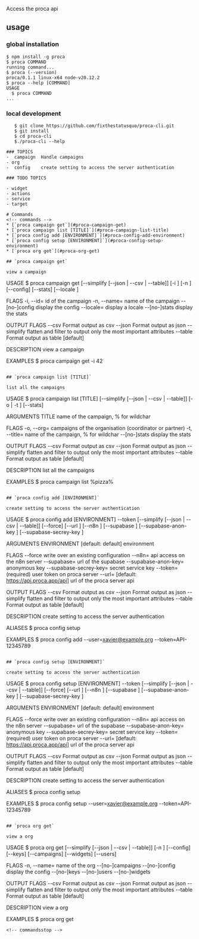 Access the proca api

## usage

### global installation
  <!-- usage -->
```sh-session
$ npm install -g proca
$ proca COMMAND
running command...
$ proca (--version)
proca/0.1.1 linux-x64 node-v20.12.2
$ proca --help [COMMAND]
USAGE
  $ proca COMMAND
...
```
<!-- usagestop -->

### local development

```sh-session
   $ git clone https://github.com/fixthestatusquo/proca-cli.git
   $ git install
   $ cd proca-cli
   $./proca-cli --help

### TOPICS
-  campaign  Handle campaigns
- org
-  config    create setting to access the server authentication

### TODO TOPICS

- widget
- actions
- service
- target

# Commands
<!-- commands -->
* [`proca campaign get`](#proca-campaign-get)
* [`proca campaign list [TITLE]`](#proca-campaign-list-title)
* [`proca config add [ENVIRONMENT]`](#proca-config-add-environment)
* [`proca config setup [ENVIRONMENT]`](#proca-config-setup-environment)
* [`proca org get`](#proca-org-get)

## `proca campaign get`

view a campaign

```
USAGE
  $ proca campaign get [--simplify [--json | --csv | --table]] [-i <organisation name>]
    [-n <campaign name>] [--config] [--stats] [--locale <value>]

FLAGS
  -i, --id=<organisation name>  id of the campaign
  -n, --name=<campaign name>    name of the campaign
      --[no-]config             display the config
      --locale=<value>          display a locale
      --[no-]stats              display the stats

OUTPUT FLAGS
  --csv       Format output as csv
  --json      Format output as json
  --simplify  flatten and filter to output only the most important attributes
  --table     Format output as table [default]

DESCRIPTION
  view a campaign

EXAMPLES
  $ proca campaign get -i 42
```

## `proca campaign list [TITLE]`

list all the campaigns

```
USAGE
  $ proca campaign list [TITLE] [--simplify [--json | --csv | --table]] [-o <organisation
    name> | -t <campaign title>] [--stats]

ARGUMENTS
  TITLE  name of the campaign, % for wildchar

FLAGS
  -o, --org=<organisation name>  campaigns of the organisation (coordinator or partner)
  -t, --title=<campaign title>   name of the campaign, % for wildchar
      --[no-]stats               display the stats

OUTPUT FLAGS
  --csv       Format output as csv
  --json      Format output as json
  --simplify  flatten and filter to output only the most important attributes
  --table     Format output as table [default]

DESCRIPTION
  list all the campaigns

EXAMPLES
  $ proca campaign list %pizza%
```

## `proca config add [ENVIRONMENT]`

create setting to access the server authentication

```
USAGE
  $ proca config add [ENVIRONMENT] --token <API-token> [--simplify [--json | --csv |
    --table]] [--force] [--url <url>] [--n8n <n8n api>] [--supabase <url>] [--supabase-anon-key <value>]
    [--supabase-secrey-key <value>]

ARGUMENTS
  ENVIRONMENT  [default: default] environment

FLAGS
  --force                        write over an existing configuration
  --n8n=<n8n api>                api access on the n8n server
  --supabase=<url>               url of the supabase
  --supabase-anon-key=<value>    anonymous key
  --supabase-secrey-key=<value>  secret service key
  --token=<API-token>            (required) user token on proca server
  --url=<url>                    [default: https://api.proca.app/api] url of the proca server api

OUTPUT FLAGS
  --csv       Format output as csv
  --json      Format output as json
  --simplify  flatten and filter to output only the most important attributes
  --table     Format output as table [default]

DESCRIPTION
  create setting to access the server authentication

ALIASES
  $ proca config setup

EXAMPLES
  $ proca config add --user=xavier@example.org --token=API-12345789
```

## `proca config setup [ENVIRONMENT]`

create setting to access the server authentication

```
USAGE
  $ proca config setup [ENVIRONMENT] --token <API-token> [--simplify [--json | --csv |
    --table]] [--force] [--url <url>] [--n8n <n8n api>] [--supabase <url>] [--supabase-anon-key <value>]
    [--supabase-secrey-key <value>]

ARGUMENTS
  ENVIRONMENT  [default: default] environment

FLAGS
  --force                        write over an existing configuration
  --n8n=<n8n api>                api access on the n8n server
  --supabase=<url>               url of the supabase
  --supabase-anon-key=<value>    anonymous key
  --supabase-secrey-key=<value>  secret service key
  --token=<API-token>            (required) user token on proca server
  --url=<url>                    [default: https://api.proca.app/api] url of the proca server api

OUTPUT FLAGS
  --csv       Format output as csv
  --json      Format output as json
  --simplify  flatten and filter to output only the most important attributes
  --table     Format output as table [default]

DESCRIPTION
  create setting to access the server authentication

ALIASES
  $ proca config setup

EXAMPLES
  $ proca config setup --user=xavier@example.org --token=API-12345789
```

## `proca org get`

view a org

```
USAGE
  $ proca org get [--simplify [--json | --csv | --table]] [-n <org name>] [--config]
    [--keys] [--campaigns] [--widgets] [--users]

FLAGS
  -n, --name=<org name>  name of the org
  --[no-]campaigns
      --[no-]config      display the config
  --[no-]keys
  --[no-]users
  --[no-]widgets

OUTPUT FLAGS
  --csv       Format output as csv
  --json      Format output as json
  --simplify  flatten and filter to output only the most important attributes
  --table     Format output as table [default]

DESCRIPTION
  view a org

EXAMPLES
  $ proca org get <name of the ngo>
```
<!-- commandsstop -->



